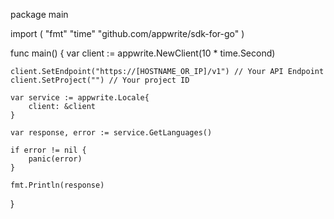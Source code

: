 package main

import (
    "fmt"
    "time"
    "github.com/appwrite/sdk-for-go"
)

func main() {
    var client := appwrite.NewClient(10 * time.Second)

    client.SetEndpoint("https://[HOSTNAME_OR_IP]/v1") // Your API Endpoint
    client.SetProject("") // Your project ID

    var service := appwrite.Locale{
        client: &client
    }

    var response, error := service.GetLanguages()

    if error != nil {
        panic(error)
    }

    fmt.Println(response)
}

